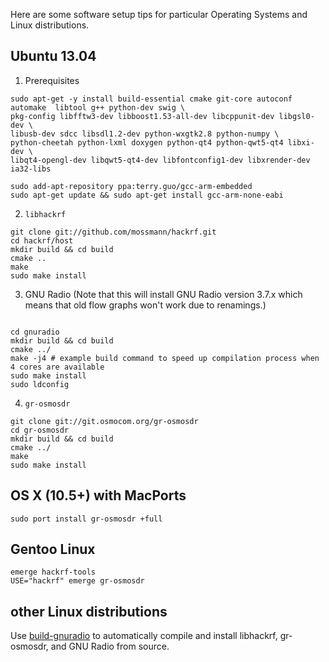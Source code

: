 Here are some software setup tips for particular Operating Systems and Linux distributions.

## Ubuntu 13.04

1. Prerequisites
```
sudo apt-get -y install build-essential cmake git-core autoconf automake  libtool g++ python-dev swig \
pkg-config libfftw3-dev libboost1.53-all-dev libcppunit-dev libgsl0-dev \
libusb-dev sdcc libsdl1.2-dev python-wxgtk2.8 python-numpy \
python-cheetah python-lxml doxygen python-qt4 python-qwt5-qt4 libxi-dev \
libqt4-opengl-dev libqwt5-qt4-dev libfontconfig1-dev libxrender-dev ia32-libs
```
```
sudo add-apt-repository ppa:terry.guo/gcc-arm-embedded
sudo apt-get update && sudo apt-get install gcc-arm-none-eabi
```
2. `libhackrf`
```
git clone git://github.com/mossmann/hackrf.git
cd hackrf/host
mkdir build && cd build
cmake ..
make
sudo make install
```
3. GNU Radio
(Note that this will install GNU Radio version 3.7.x which means that old flow graphs won't work due to renamings.)
```

cd gnuradio
mkdir build && cd build
cmake ../
make -j4 # example build command to speed up compilation process when 4 cores are available
sudo make install
sudo ldconfig
```
4. `gr-osmosdr`
```
git clone git://git.osmocom.org/gr-osmosdr
cd gr-osmosdr
mkdir build && cd build
cmake ../
make
sudo make install
```

## OS X (10.5+) with MacPorts

```
sudo port install gr-osmosdr +full
```

## Gentoo Linux

```
emerge hackrf-tools
USE="hackrf" emerge gr-osmosdr
```

## other Linux distributions

Use [build-gnuradio](http://gnuradio.org/redmine/projects/gnuradio/wiki/InstallingGR#Using-the-build-gnuradio-script) to automatically compile and install libhackrf, gr-osmosdr, and GNU Radio from source.
